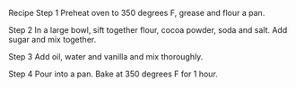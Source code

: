 Recipe
 Step 1
Preheat oven to 350 degrees F, grease and flour a pan.

 Step 2
In a large bowl, sift together flour, cocoa powder, soda and salt.
Add sugar and mix together.

 Step 3
Add oil, water and vanilla and mix thoroughly.

 Step 4
Pour into a pan. Bake at 350 degrees F for 1 hour.
